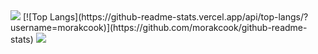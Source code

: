 <img src="https://capsule-render.vercel.app/api?type=waving&color=BDBDC8&height=150&section=header" />
[![Top Langs](https://github-readme-stats.vercel.app/api/top-langs/?username=morakcook)](https://github.com/morakcook/github-readme-stats)
<img src="https://capsule-render.vercel.app/api?type=waving&color=BDBDC8&height=150&section=footer" />
